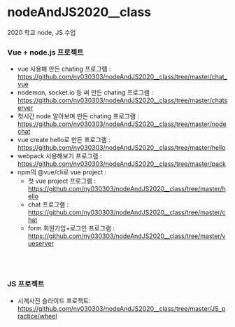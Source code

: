 # nodeAndJS2020__class
2020 학교 node, JS 수업


### Vue + node.js 프로젝트
* vue 사용해 만든 chating 프로그램 : 
https://github.com/ny030303/nodeAndJS2020__class/tree/master/chat_vue <br>
* nodemon, socket.io 등 써 만든 chating 프로그램 : 
https://github.com/ny030303/nodeAndJS2020__class/tree/master/chatserver <br>
* 첫시간 node 알아보며 만든 chating 프로그램 : 
https://github.com/ny030303/nodeAndJS2020__class/tree/master/nodechat <br>
* vue create hello로 만든 프로그램 : 
https://github.com/ny030303/nodeAndJS2020__class/tree/master/hello <br>
* webpack 사용해보기 프로그램 : 
https://github.com/ny030303/nodeAndJS2020__class/tree/master/pack <br>
* npm의 @vue/cli로 vue project :  <br>
  * 첫 vue project 프로그램 : https://github.com/ny030303/nodeAndJS2020__class/tree/master/hello <br>
  * chat 프로그램 : https://github.com/ny030303/nodeAndJS2020__class/tree/master/chat <br>
  * form 회원가입+로그인 프로그램 : https://github.com/ny030303/nodeAndJS2020__class/tree/master/vueserver <br>
<br>
<br>

### JS 프로젝트
* 시계사진 슬라이드 프로젝트: https://github.com/ny030303/nodeAndJS2020__class/tree/master/JS_practice/wheel
